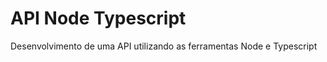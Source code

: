 # API Node Typescript

<p align="left">Desenvolvimento de uma API utilizando as ferramentas Node e Typescript</p>

